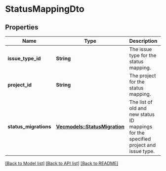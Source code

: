 # StatusMappingDto

## Properties

Name | Type | Description | Notes
------------ | ------------- | ------------- | -------------
**issue_type_id** | **String** | The issue type for the status mapping. | 
**project_id** | **String** | The project for the status mapping. | 
**status_migrations** | [**Vec<models::StatusMigration>**](StatusMigration.md) | The list of old and new status ID mappings for the specified project and issue type. | 

[[Back to Model list]](../README.md#documentation-for-models) [[Back to API list]](../README.md#documentation-for-api-endpoints) [[Back to README]](../README.md)


